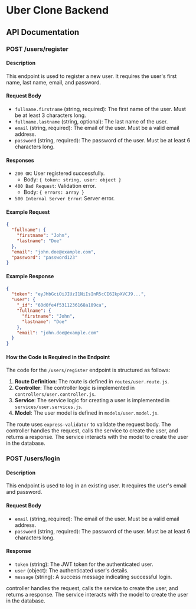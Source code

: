 # Uber Clone Backend

## API Documentation

### POST /users/register

#### Description
This endpoint is used to register a new user. It requires the user's first name, last name, email, and password.

#### Request Body
- `fullname.firstname` (string, required): The first name of the user. Must be at least 3 characters long.
- `fullname.lastname` (string, optional): The last name of the user.
- `email` (string, required): The email of the user. Must be a valid email address.
- `password` (string, required): The password of the user. Must be at least 6 characters long.

#### Responses
- `200 OK`: User registered successfully.
  - Body: `{ token: string, user: object }`
- `400 Bad Request`: Validation error.
  - Body: `{ errors: array }`
- `500 Internal Server Error`: Server error.

#### Example Request
```json
{
  "fullname": {
    "firstname": "John",
    "lastname": "Doe"
  },
  "email": "john.doe@example.com",
  "password": "password123"
}
```

#### Example Response
```json
{
  "token": "eyJhbGciOiJIUzI1NiIsInR5cCI6IkpXVCJ9...",
  "user": {
    "_id": "60d0fe4f5311236168a109ca",
    "fullname": {
      "firstname": "John",
      "lastname": "Doe"
    },
    "email": "john.doe@example.com"
  }
}
```

#### How the Code is Required in the Endpoint
The code for the `/users/register` endpoint is structured as follows:

1. **Route Definition**: The route is defined in `routes/user.route.js`.
2. **Controller**: The controller logic is implemented in `controllers/user.controller.js`.
3. **Service**: The service logic for creating a user is implemented in `services/user.services.js`.
4. **Model**: The user model is defined in `models/user.model.js`.

The route uses `express-validator` to validate the request body. The controller handles the request, calls the service to create the user, and returns a response. The service interacts with the model to create the user in the database.


### POST /users/login

#### Description
This endpoint is used to log in an existing user. It requires the user's email and password.

#### Request Body
- `email` (string, required): The email of the user. Must be a valid email address.
- `password` (string, required): The password of the user. Must be at least 6 characters long.

#### Response
- `token` (string): The JWT token for the authenticated user.
- `user` (object): The authenticated user's details.
- `message` (string): A success message indicating successful login.

controller handles the request, calls the service to create the user, and returns a response. The service interacts with the model to create the user in the database.